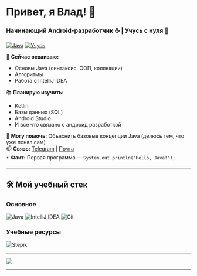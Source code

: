 # Привет, я Влад! 👋  
### Начинающий Android-разработчик ☕ | Учусь с нуля 🚀  

[![Java](https://img.shields.io/badge/Java-%23ED8B00.svg?logo=openjdk&logoColor=white)](https://java.com)
[![Учусь](https://img.shields.io/badge/Статус-Активно%20изучаю-blue)](https://github.com/ТВОЙ_НИК)

🌱 **Сейчас осваиваю:**  
- Основы Java (синтаксис, ООП, коллекции)  
- Алгоритмы
- Работа с IntelliJ IDEA  

📚 **Планирую изучить:**  
- Kotlin
- Базы данных (SQL)  
- Android Studio
- И все что связано с андроид разработкой

💬 **Могу помочь:** Объяснить базовые концепции Java (делюсь тем, что уже понял сам)  
📫 **Связь:** [Telegram](https://t.me/ТВОЙ_НИК) | [Почта](mailto:vstraining@ya.ru)  
⚡ **Факт:** Первая программа — `System.out.println("Hello, Java!");`  

---

## 🛠 Мой учебный стек

### Основное
![Java](http://img.shields.io/badge/-Java-ED8B00?logo=openjdk&logoColor=white)
![IntelliJ IDEA](https://img.shields.io/badge/-IntelliJ_IDEA-000000?logo=intellij-idea&logoColor=white)
![Git](https://img.shields.io/badge/-Git-F05032?logo=git&logoColor=white)

### Учебные ресурсы
![Stepik](https://img.shields.io/badge/-Stepik-1E74FF?logo=stepik&logoColor=white)

---
 
![](https://komarev.com/ghpvc/?username=vsamura&style=for-the-badge&color=yellow)

---

